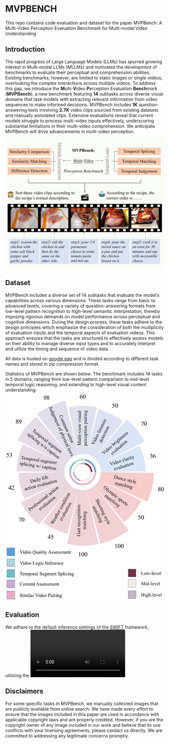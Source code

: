 # MVPBENCH

This repo contains code evaluation and dataset for the paper MVPBench: A Multi-Video Perception Evaluation Benchmark for Multi-modal Video Understanding

## Introduction
The rapid progress of Large Language Models (LLMs) has spurred growing interest in Multi-modal LLMs (MLLMs) and motivated the development of benchmarks to evaluate their perceptual and comprehension abilities. Existing benchmarks, however, are limited to static images or single videos, overlooking the complex interactions across multiple videos. To address this gap, we introduce the **M**ulti-**V**ideo **P**erception Evaluation **Bench**mark (**MVPBench**), a new benchmark featuring **14** subtasks across diverse visual domains that task models with extracting relevant information from video sequences to make informed decisions. MVPBench includes **1K** question-answering tests involving **2.7K** video clips sourced from existing datasets and manually annotated clips. Extensive evaluations reveal that current models struggle to process multi-video inputs effectively, underscoring substantial limitations in their multi-video comprehension. We anticipate MVPBench will drive advancements in multi-video perception.
![Dataset Overview](assets/Figure2.jpg)
## Dataset
MVPBench includes a diverse set of 14 subtasks that evaluate the model’s capabilities across various dimensions. These tasks range from basic to advanced levels, covering a variety of question-answering formats from low-level pattern recognition to high-level semantic interpretation, thereby imposing rigorous demands on model performance across perceptual and cognitive dimensions. During the design process, these tasks adhere to the design principles which emphasize the consideration of both the multiplicity of evaluation inputs and the temporal aspects of evaluation videos. This approach ensures that the tasks are structured to effectively assess models on their ability to manage diverse input types and to accurately interpret and utilize the timing and sequence of video data. 

All data is hosted on [google pan](https://drive.google.com/drive/folders/1geVRGz6SFT8726R0tpljdwf3kJxvFFza?usp=sharing) and is divided according to different task names and stored in zip compression format.

Statistics of MVPBench are shown below. The benchmark includes 14 tasks in 5 domains, ranging from low-level pattern comparison to mid-level temporal logic reasoning, and extending to high-level visual content understanding.
![Dataset Statistics](assets/Figure3.jpg)

## Evaluation
We adhere to the default inference settings of the [SWIFT](https://github.com/modelscope/ms-swift/tree/main) framework, utilizing the <video> placeholder to predefine the position of the input video within the prompt. This approach facilitates the integration of visual and language input, guiding the model accordingly. We employ a set of predefined rules along with GPT-3.5-turbo to extract the selected answer from the model’s output.

## Disclaimers
For some specific tasks in MVPBench, we manually collected images that are publicly available from online search. We have made every effort to ensure that the images included in this paper are used in accordance with applicable copyright laws and are properly credited. However, if you are the copyright owner of any image included in our work and believe that its use conflicts with your licensing agreements, please contact us directly. We are committed to addressing any legitimate concerns promptly.

